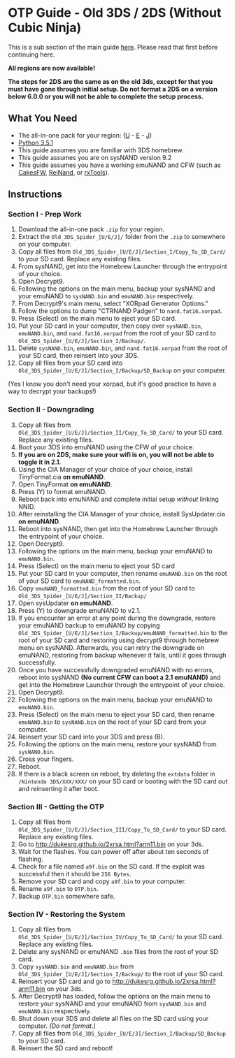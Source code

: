# OTP Guide - Old 3DS / 2DS (Without Cubic Ninja)

This is a sub section of the main guide [here](https://github.com/Plailect/OTP/blob/master/README.md). Please read that first before continuing here.

**All regions are now available!**

**The steps for 2DS are the same as on the old 3ds, except for that you must have gone through initial setup. Do not format a 2DS on a version below 6.0.0 or you will not be able to complete the setup process.**

## What You Need

* The all-in-one pack for your region: ([U](https://github.com/Plailect/OTP/archive/Old_3DS_Spider_U.zip) - [E](https://github.com/Plailect/OTP/archive/Old_3DS_Spider_E.zip) - [J](https://github.com/Plailect/OTP/archive/Old_3DS_Spider_J.zip))
* [Python 3.5.1](https://www.python.org/downloads/)
* This guide assumes you are familiar with 3DS homebrew.
* This guide assumes you are on sysNAND version 9.2
* This guide assumes you have a working emuNAND and CFW (such as [CakesFW](https://github.com/mid-kid/CakesForeveryWan), [ReiNand](https://github.com/Reisyukaku/ReiNand), or [rxTools](https://github.com/roxas75/rxTools)).

## Instructions
### Section I - Prep Work
1. Download the all-in-one pack `.zip` for your region.
2. Extract the `Old_3DS_Spider_[U/E/J]/` folder from the `.zip` to somewhere on your computer.
3. Copy all files from `Old_3DS_Spider_[U/E/J]/Section_I/Copy_To_SD_Card/` to your SD card. Replace any existing files.
5. From sysNAND, get into the Homebrew Launcher through the entrypoint of your choice.
6. Open Decrypt9.
7. Following the options on the main menu, backup your sysNAND and your emuNAND to `sysNAND.bin` and `emuNAND.bin` respectively.
8. From Decrypt9's main menu, select "XORpad Generator Options."
9. Follow the options to dump "CTRNAND Padgen" to `nand.fat16.xorpad`.
10. Press (Select) on the main menu to eject your SD card.
11. Put your SD card in your computer, then copy over `sysNAND.bin`, `emuNAND.bin`, and `nand.fat16.xorpad` from the root of your SD card to `Old_3DS_Spider_[U/E/J]/Section_I/Backup/`.
13. Delete `sysNAND.bin`, `emuNAND.bin`, and `nand.fat16.xorpad` from the root of your SD card, then reinsert into your 3DS.
18. Copy all files from your SD card into `Old_3DS_Spider_[U/E/J]/Section_I/Backup/SD_Backup` on your computer.

(Yes I know you don't need your xorpad, but it's good practice to have a way to decrypt your backups!)

### Section II - Downgrading
3. Copy all files from `Old_3DS_Spider_[U/E/J]/Section_II/Copy_To_SD_Card/` to your SD card. Replace any existing files.
1. Boot your 3DS into emuNAND using the CFW of your choice.
2. **If you are on 2DS, make sure your wifi is on, you will not be able to toggle it in 2.1.**
2. Using the CIA Manager of your choice of your choice, install TinyFormat.cia **on emuNAND**.
3. Open TinyFormat **on emuNAND**.
4. Press (Y) to format emuNAND.
5. Reboot back into emuNAND and complete initial setup *without* linking NNID.
6. After reinstalling the CIA Manager of your choice, install SysUpdater.cia **on emuNAND**.
6. Reboot into sysNAND, then get into the Homebrew Launcher through the entrypoint of your choice.
6. Open Decrypt9.
7. Following the options on the main menu, backup your emuNAND to `emuNAND.bin`.
10. Press (Select) on the main menu to eject your SD card
11. Put your SD card in your computer, then rename `emuNAND.bin` on the root of your SD card to `emuNAND_formatted.bin`.
8. Copy `emuNAND_formatted.bin` from the root of your SD card to `Old_3DS_Spider_[U/E/J]/Section_II/Backup/`
7. Open sysUpdater **on emuNAND**.
8. Press (Y) to downgrade emuNAND to v2.1.
9. If you encounter an error at any point during the downgrade, restore your emuNAND backup to emuNAND by copying `Old_3DS_Spider_[U/E/J]/Section_I/Backup/emuNAND_formatted.bin` to the root of your SD card and restoring using decrypt9 through homebrew menu on sysNAND. Afterwards, you can retry the downgrade on emuNAND, restoring from backup whenever it fails, until it goes through successfully.
10. Once you have successfully downgraded emuNAND with no errors, reboot into sysNAND **(No current CFW can boot a 2.1 emuNAND)** and get into the Homebrew Launcher through the entrypoint of your choice.
10. Open Decrypt9.
11. Following the options on the main menu, backup your emuNAND to `emuNAND.bin`.
12. Press (Select) on the main menu to eject your SD card, then rename `emuNAND.bin` to `sysNAND.bin` on the root of your SD card from your computer.
13. Reinsert your SD card into your 3DS and press (B).
25. Following the options on the main menu, restore your sysNAND from `sysNAND.bin`.
26. Cross your fingers.
27. Reboot.
28. If there is a black screen on reboot, try deleting the `extdata` folder in `/Nintendo 3DS/XXX/XXX/` on your SD card or booting with the SD card out and reinserting it after boot.

### Section III - Getting the OTP
1. Copy all files from `Old_3DS_Spider_[U/E/J]/Section_III/Copy_To_SD_Card/` to your SD card. Replace any existing files.
2. Go to http://dukesrg.github.io/2xrsa.html?arm11.bin on your 3ds.
3. Wait for the flashes. You can power off after about ten seconds of flashing.
4. Check for a file named `a9f.bin` on the SD card. If the exploit was successful then it should be `256 Bytes`.
5. Remove your SD card and copy `a9f.bin` to your computer.
6. Rename `a9f.bin` to `OTP.bin`.
7. Backup `OTP.bin` somewhere safe.

### Section IV - Restoring the System
1. Copy all files from `Old_3DS_Spider_[U/E/J]/Section_IV/Copy_To_SD_Card/` to your SD card. Replace any existing files.
1. Delete any sysNAND or emuNAND `.bin` files from the root of your SD card.
2. Copy `sysNAND.bin` and `emuNAND.bin` from `Old_3DS_Spider_[U/E/J]/Section_I/Backup/` to the root of your SD card.
3. Reinsert your SD card and go to http://dukesrg.github.io/2xrsa.html?arm11.bin on your 3ds.
4. After Decrypt9 has loaded, follow the options on the main menu to restore your sysNAND and your emuNAND from `sysNAND.bin` and `emuNAND.bin` respectively.
5. Shut down your 3DS and delete all files on the SD card using your computer. *(Do not format.)*
6. Copy all files from `Old_3DS_Spider_[U/E/J]/Section_I/Backup/SD_Backup` to your SD card.
7. Reinsert the SD card and reboot!
